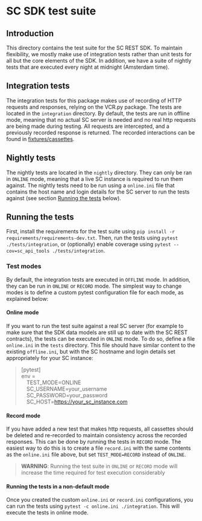 # SC SDK test suite
## Introduction
This directory contains the test suite for the SC REST SDK. To maintain flexibility, we 
mostly make use of integration tests rather than unit tests for all but the core 
elements of the SDK. In addition, we have a suite of nightly tests that are executed 
every night at midnight (Amsterdam time).

## Integration tests
The integration tests for this package makes use of recording of HTTP requests and responses, 
relying on the VCR.py package. The tests are located in the `integration` directory. 
By default, the tests are run in offline mode, meaning 
that no actual SC server is needed and no real http requests are being made during 
testing. All requests are intercepted, and a previously recorded response is returned. 
The recorded interactions can be found in [fixtures/cassettes](fixtures/cassettes).

## Nightly tests
The nightly tests are located in the `nightly` directory. They can only be ran in 
`ONLINE` mode, meaning that a live SC instance is required to run them against. The 
nightly tests need to be run using a `online.ini` file that contains the host name and 
login details for the SC server to run the tests against (see section 
[Running the tests](#running-the-tests) below).

## Running the tests
First, install the requirements for the test suite using 
`pip install -r requirements/requirements-dev.txt`. Then, run the tests using 
`pytest ./tests/integration`, or 
(optionally) enable coverage using `pytest --cov=sc_api_tools ./tests/integration`.

### Test modes
By default, the integration tests are executed in `OFFLINE` mode. In addition, they 
can be run in `ONLINE` or `RECORD` mode. The simplest way to change modes is to 
define a custom pytest configuration file for each mode, as explained below:

#### Online mode
If you want to run the test suite against a real SC server (for example to make sure 
that the SDK data models are still up to date with the SC REST contracts), the tests 
can be executed in `ONLINE` mode. To do so, define a file `online.ini` in the `tests` 
directory. This file should have similar content to the existing `offline.ini`, but 
with the SC hostname and login details set appropriately for your SC instance:

> [pytest]  
> env =  
> &emsp;TEST_MODE=ONLINE  
> &emsp;SC_USERNAME=your_username  
> &emsp;SC_PASSWORD=your_password  
> &emsp;SC_HOST=https://your_sc_instance.com
> 

#### Record mode
If you have added a new test that makes http requests, all cassettes should be deleted 
and re-recorded to maintain consistency across the recorded responses. This can be done 
by running the tests in `RECORD` mode. The easiest way to do this is to create a file 
`record.ini` with the same contents as the `online.ini` file above, but set 
`TEST_MODE=RECORD` instead of `ONLINE`.

> **WARNING**: Running the test suite in `ONLINE` or `RECORD` mode will increase the 
> time required for test execution considerably

#### Running the tests in a non-default mode
Once you created the custom `online.ini` or `record.ini` configurations, you can run 
the tests using `pytest -c online.ini ./integration`. This will execute the tests in 
online mode.

